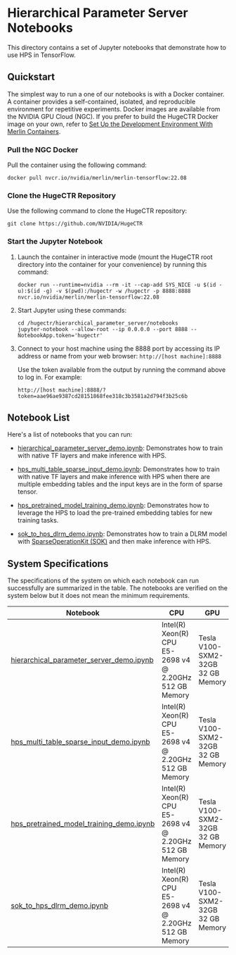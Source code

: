 # Hierarchical Parameter Server Notebooks #
This directory contains a set of Jupyter notebooks that demonstrate how to use HPS in TensorFlow.

## Quickstart

The simplest way to run a one of our notebooks is with a Docker container.
A container provides a self-contained, isolated, and reproducible environment for repetitive experiments.
Docker images are available from the NVIDIA GPU Cloud (NGC).
If you prefer to build the HugeCTR Docker image on your own, refer to [Set Up the Development Environment With Merlin Containers](https://nvidia-merlin.github.io/HugeCTR/master/hugectr_contributor_guide.html#set-up-the-development-environment-with-merlin-containers).

### Pull the NGC Docker

Pull the container using the following command:

```shell
docker pull nvcr.io/nvidia/merlin/merlin-tensorflow:22.08
```

### Clone the HugeCTR Repository

Use the following command to clone the HugeCTR repository:

```shell
git clone https://github.com/NVIDIA/HugeCTR
```

### Start the Jupyter Notebook
1. Launch the container in interactive mode (mount the HugeCTR root directory into the container for your convenience) by running this command:

   ```shell
   docker run --runtime=nvidia --rm -it --cap-add SYS_NICE -u $(id -u):$(id -g) -v $(pwd):/hugectr -w /hugectr -p 8888:8888 nvcr.io/nvidia/merlin/merlin-tensorflow:22.08
   ```

2. Start Jupyter using these commands: 

   ```shell
   cd /hugectr/hierarchical_parameter_server/notebooks
   jupyter-notebook --allow-root --ip 0.0.0.0 --port 8888 --NotebookApp.token='hugectr'
   ```

3. Connect to your host machine using the 8888 port by accessing its IP address or name from your web browser: `http://[host machine]:8888`

   Use the token available from the output by running the command above to log in. For example:

   `http://[host machine]:8888/?token=aae96ae9387cd28151868fee318c3b3581a2d794f3b25c6b`


## Notebook List

Here's a list of notebooks that you can run:
- [hierarchical_parameter_server_demo.ipynb](hierarchical_parameter_server_demo.ipynb): Demonstrates how to train with native TF layers and make inference with HPS.

- [hps_multi_table_sparse_input_demo.ipynb](hps_multi_table_sparse_input_demo.ipynb): Demonstrates how to train with native TF layers and make inference with HPS when there are multiple embedding tables and the input keys are in the form of sparse tensor. 

- [hps_pretrained_model_training_demo.ipynb](hps_pretrained_model_training_demo.ipynb): Demonstrates how to leverage the HPS to load the pre-trained embedding tables for new training tasks.

- [sok_to_hps_dlrm_demo.ipynb](sok_to_hps_dlrm_demo.ipynb): Demonstrates how to train a DLRM model with [SparseOperationKit (SOK)](https://nvidia-merlin.github.io/HugeCTR/sparse_operation_kit/master/index.html) and then make inference with HPS.

## System Specifications
The specifications of the system on which each notebook can run successfully are summarized in the table. The notebooks are verified on the system below but it does not mean the minimum requirements.

| Notebook                                                                              | CPU                                                          | GPU                              | #GPUs | Author         |
| -------------------------------------------------------------------------------------- | ------------------------------------------------------------ | -------------------------------- | ----- | -------------- |
| [hierarchical_parameter_server_demo.ipynb](hierarchical_parameter_server_demo.ipynb)  | Intel(R) Xeon(R) CPU E5-2698 v4 @ 2.20GHz<br />512 GB Memory | Tesla V100-SXM2-32GB<br />32 GB Memory | 1     | Kingsley Liu    |
| [hps_multi_table_sparse_input_demo.ipynb](hps_multi_table_sparse_input_demo.ipynb)    | Intel(R) Xeon(R) CPU E5-2698 v4 @ 2.20GHz<br />512 GB Memory | Tesla V100-SXM2-32GB<br />32 GB Memory | 1     | Kingsley Liu    |
| [hps_pretrained_model_training_demo.ipynb](hps_pretrained_model_training_demo.ipynb)  | Intel(R) Xeon(R) CPU E5-2698 v4 @ 2.20GHz<br />512 GB Memory | Tesla V100-SXM2-32GB<br />32 GB Memory | 1     | Kingsley Liu    |
| [sok_to_hps_dlrm_demo.ipynb](sok_to_hps_dlrm_demo.ipynb)                              | Intel(R) Xeon(R) CPU E5-2698 v4 @ 2.20GHz<br />512 GB Memory | Tesla V100-SXM2-32GB<br />32 GB Memory | 1     | Kingsley Liu    |
